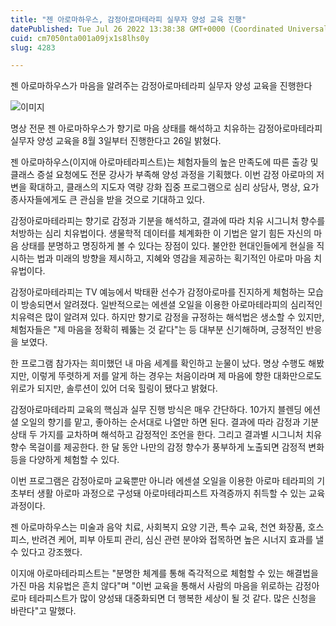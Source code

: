 ```yaml
---
title: "젠 아로마하우스, 감정아로마테라피 실무자 양성 교육 진행"
datePublished: Tue Jul 26 2022 13:38:38 GMT+0000 (Coordinated Universal Time)
cuid: cm7050nta001a09jx1s8lhs0y
slug: 4283

---
```



젠 아로마하우스가 마음을 알려주는 감정아로마테라피 실무자 양성 교육을 진행한다

![이미지](https://cdn.hashnode.com/res/hashnode/image/upload/v1739257513480/1e96aa1d-df3c-4797-83ca-a87b4f400cef.jpeg)

명상 전문 젠 아로마하우스가 향기로 마음 상태를 해석하고 치유하는 감정아로마테라피 실무자 양성 교육을 8월 3일부터 진행한다고 26일 밝혔다.

젠 아로마하우스(이지애 아로마테라피스트)는 체험자들의 높은 만족도에 따른 출강 및 클래스 증설 요청에도 전문 강사가 부족해 양성 과정을 기획했다. 이번 감정 아로마의 저변을 확대하고, 클래스의 지도자 역량 강화 집중 프로그램으로 심리 상담사, 명상, 요가 종사자들에게도 큰 관심을 받을 것으로 기대하고 있다.

감정아로마테라피는 향기로 감정과 기분을 해석하고, 결과에 따라 치유 시그니처 향수를 처방하는 심리 치유법이다. 생물학적 데이터를 체계화한 이 기법은 알기 힘든 자신의 마음 상태를 분명하고 명징하게 볼 수 있다는 장점이 있다. 불안한 현대인들에게 현실을 직시하는 법과 미래의 방향을 제시하고, 지혜와 영감을 제공하는 획기적인 아로마 마음 치유법이다.

감정아로마테라피는 TV 예능에서 박태환 선수가 감정아로마를 진지하게 체험하는 모습이 방송되면서 알려졌다. 일반적으로는 에센셜 오일을 이용한 아로마테라피의 심리적인 치유력은 많이 알려져 있다. 하지만 향기로 감정을 규정하는 해석법은 생소할 수 있지만, 체험자들은 "제 마음을 정확히 꿰뚫는 것 같다"는 등 대부분 신기해하며, 긍정적인 반응을 보였다.

한 프로그램 참가자는 희미했던 내 마음 세계를 확인하고 눈물이 났다. 명상 수행도 해봤지만, 이렇게 뚜렷하게 저를 알게 하는 경우는 처음이라며 제 마음에 향한 대화만으로도 위로가 되지만, 솔루션이 있어 더욱 힐링이 됐다고 밝혔다.

감정아로마테라피 교육의 핵심과 실무 진행 방식은 매우 간단하다. 10가지 블렌딩 에션셜 오일의 향기를 맡고, 좋아하는 순서대로 나열만 하면 된다. 결과에 따라 감정과 기분 상태 두 가지를 교차하며 해석하고 감정적인 조언을 한다. 그리고 결과별 시그니처 치유 향수 목걸이를 제공한다. 한 달 동안 나만의 감정 향수가 풍부하게 노출되면 감정적 변화 등을 다양하게 체험할 수 있다.

이번 프로그램은 감정아로마 교육뿐만 아니라 에센셜 오일을 이용한 아로마 테라피의 기초부터 생활 아로마 과정으로 구성돼 아로마테라피스트 자격증까지 취득할 수 있는 교육 과정이다.

젠 아로마하우스는 미술과 음악 치료, 사회복지 요양 기관, 특수 교육, 천연 화장품, 호스피스, 반려견 케어, 피부 아토피 관리, 심신 관련 분야와 접목하면 높은 시너지 효과를 낼 수 있다고 강조했다.

이지애 아로마테라피스트는 "분명한 체계를 통해 즉각적으로 체험할 수 있는 해결법을 가진 마음 치유법은 흔치 않다"며 "이번 교육을 통해서 사람의 마음을 위로하는 감정아로마 테라피스트가 많이 양성돼 대중화되면 더 행복한 세상이 될 것 같다. 많은 신청을 바란다"고 말했다.